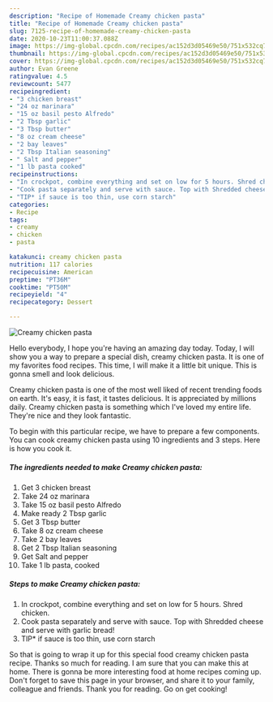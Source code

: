 ```yaml
---
description: "Recipe of Homemade Creamy chicken pasta"
title: "Recipe of Homemade Creamy chicken pasta"
slug: 7125-recipe-of-homemade-creamy-chicken-pasta
date: 2020-10-23T11:00:37.088Z
image: https://img-global.cpcdn.com/recipes/ac152d3d05469e50/751x532cq70/creamy-chicken-pasta-recipe-main-photo.jpg
thumbnail: https://img-global.cpcdn.com/recipes/ac152d3d05469e50/751x532cq70/creamy-chicken-pasta-recipe-main-photo.jpg
cover: https://img-global.cpcdn.com/recipes/ac152d3d05469e50/751x532cq70/creamy-chicken-pasta-recipe-main-photo.jpg
author: Evan Greene
ratingvalue: 4.5
reviewcount: 5477
recipeingredient:
- "3 chicken breast"
- "24 oz marinara"
- "15 oz basil pesto Alfredo"
- "2 Tbsp garlic"
- "3 Tbsp butter"
- "8 oz cream cheese"
- "2 bay leaves"
- "2 Tbsp Italian seasoning"
- " Salt and pepper"
- "1 lb pasta cooked"
recipeinstructions:
- "In crockpot, combine everything and set on low for 5 hours. Shred chicken."
- "Cook pasta separately and serve with sauce. Top with Shredded cheese and serve with garlic bread!"
- "TIP* if sauce is too thin, use corn starch"
categories:
- Recipe
tags:
- creamy
- chicken
- pasta

katakunci: creamy chicken pasta 
nutrition: 117 calories
recipecuisine: American
preptime: "PT36M"
cooktime: "PT50M"
recipeyield: "4"
recipecategory: Dessert

---
```



![Creamy chicken pasta](https://img-global.cpcdn.com/recipes/ac152d3d05469e50/751x532cq70/creamy-chicken-pasta-recipe-main-photo.jpg)

Hello everybody, I hope you're having an amazing day today. Today, I will show you a way to prepare a special dish, creamy chicken pasta. It is one of my favorites food recipes. This time, I will make it a little bit unique. This is gonna smell and look delicious.



Creamy chicken pasta is one of the most well liked of recent trending foods on earth. It's easy, it is fast, it tastes delicious. It is appreciated by millions daily. Creamy chicken pasta is something which I've loved my entire life. They're nice and they look fantastic.


To begin with this particular recipe, we have to prepare a few components. You can cook creamy chicken pasta using 10 ingredients and 3 steps. Here is how you cook it.

<!--inarticleads1-->

##### The ingredients needed to make Creamy chicken pasta:

1. Get 3 chicken breast
1. Take 24 oz marinara
1. Take 15 oz basil pesto Alfredo
1. Make ready 2 Tbsp garlic
1. Get 3 Tbsp butter
1. Take 8 oz cream cheese
1. Take 2 bay leaves
1. Get 2 Tbsp Italian seasoning
1. Get  Salt and pepper
1. Take 1 lb pasta, cooked




<!--inarticleads2-->

##### Steps to make Creamy chicken pasta:

1. In crockpot, combine everything and set on low for 5 hours. Shred chicken.
1. Cook pasta separately and serve with sauce. Top with Shredded cheese and serve with garlic bread!
1. TIP* if sauce is too thin, use corn starch




So that is going to wrap it up for this special food creamy chicken pasta recipe. Thanks so much for reading. I am sure that you can make this at home. There is gonna be more interesting food at home recipes coming up. Don't forget to save this page in your browser, and share it to your family, colleague and friends. Thank you for reading. Go on get cooking!
